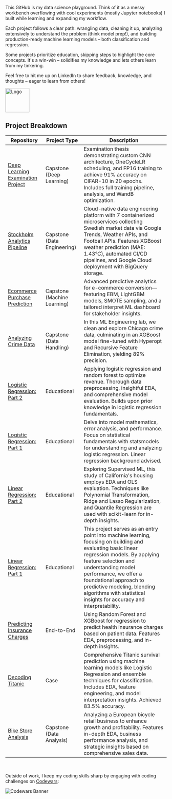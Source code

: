 This GitHub is my data science playground. Think of it as a messy workbench overflowing with cool experiments (mostly Jupyter notebooks) I built while learning and expanding my workflow.

Each project follows a clear path: wrangling data, cleaning it up, analyzing extensively to understand the problem (think model prep!), and building production-ready machine learning models – both classification and regression. 

Some projects prioritize education, skipping steps to highlight the core concepts. It's a win-win – solidifies my knowledge and lets others learn from my tinkering.

Feel free to hit me up on LinkedIn to share feedback, knowledge, and thoughts – eager to learn from others!

<img src="https://iili.io/dSGZ2JR.png" alt="Logo" width="75"/>

## Project Breakdown

| Repository                                                                                              | Project Type               | Description            |
|---------------------------------------------------------------------------------------------------------|----------------------------|------------------------|
| [Deep Learning Examination Project](https://github.com/FutureGoose/deeplearning)                        | Capstone (Deep Learning)                   | Examination thesis demonstrating custom CNN architecture, OneCycleLR scheduling, and FP16 training to achieve 91% accuracy on CIFAR-10 in 20 epochs. Includes full training pipeline, analysis, and WandB optimization.|
| [Stockholm Analytics Pipeline](https://github.com/FutureGoose/stockholm-analytics-pipeline)                        | Capstone (Data Engineering)                   | Cloud-native data engineering platform with 7 containerized microservices collecting Swedish market data via Google Trends, Weather APIs, and Football APIs. Features XGBoost weather prediction (MAE: 1.43°C), automated CI/CD pipelines, and Google Cloud deployment with BigQuery storage.|
| [Ecommerce Purchase Prediction](https://github.com/FutureGoose/ecommerce-purchase-prediction)           | Capstone (Machine Learning)                  | Advanced predictive analytics for e-commerce conversion—featuring EBM, LightGBM models, SMOTE sampling, and a tailored interpret ML dashboard for stakeholder insights.|
| [Analyzing Crime Data](https://github.com/FutureGoose/analyzing-crime-data)                             | Capstone (Data Handling)                   | In this ML Engineering lab, we clean and explore Chicago crime data, culminating in an XGBoost model fine-tuned with Hyperopt and Recursive Feature Elimination, yielding 89% precision.|
| [Logistic Regression: Part 2](https://github.com/FutureGoose/advanced-techniques-logistic-regression)   | Educational                | Applying logistic regression and random forest to optimize revenue. Thorough data preprocessing, insightful EDA, and comprehensive model evaluation. Builds upon prior knowledge in logistic regression fundamentals.|
| [Logistic Regression: Part 1](https://github.com/FutureGoose/fundamentals-logistic-regression)          | Educational                | Delve into model mathematics, error analysis, and performance. Focus on statistical fundamentals with statsmodels for understanding and analyzing logistic regression. Linear regression background advised.|
| [Linear Regression: Part 2](https://github.com/FutureGoose/advanced-techniques-linear-regression)       | Educational                | Exploring Supervised ML, this study of California's housing employs EDA and OLS evaluation. Techniques like Polynomial Transformation, Ridge and Lasso Regularization, and Quantile Regression are used with scikit-learn for in-depth insights.                       |
| [Linear Regression: Part 1](https://github.com/FutureGoose/fundamentals-ols-linear-regression)          | Educational                | This project serves as an entry point into machine learning, focusing on building and evaluating basic linear regression models. By applying feature selection and understanding model performance, we offer a foundational approach to predictive modeling, blending algorithms with statistical insights for accuracy and interpretability.|
| [Predicting Insurance Charges](https://github.com/FutureGoose/predicting-insurance-charges)             | End-to-End                 | Using Random Forest and XGBoost for regression to predict health insurance charges based on patient data. Features EDA, preprocessing, and in-depth insights.|
| [Decoding Titanic](https://github.com/FutureGoose/decoding-titanic)                                     | Case                       | Comprehensive Titanic survival prediction using machine learning models like Logistic Regression and ensemble techniques for classification. Includes EDA, feature engineering, and model interpretation insights. Achieved 83.5% accuracy. |
| [Bike Store Analysis](https://github.com/FutureGoose/bike-store-analysis)                               | Capstone (Data Analysis)                  | Analyzing a European bicycle retail business to enhance growth and profitability. Features in-depth EDA, business performance analysis, and strategic insights based on comprehensive sales data.|

<br>

Outside of work, I keep my coding skills sharp by engaging with coding challenges on [Codewars](https://www.codewars.com/users/FutureGoose):


![Codewars Banner](https://www.codewars.com/users/FutureGoose/badges/large)







<!--
**FutureGoose/FutureGoose** is a ✨ _special_ ✨ repository because its `README.md` (this file) appears on your GitHub profile.

Here are some ideas to get you started:

- 🔭 I’m currently working on ...
- 🌱 I’m currently learning ...
- 👯 I’m looking to collaborate on ...
- 🤔 I’m looking for help with ...
- 💬 Ask me about ...
- 📫 How to reach me: ...
- 😄 Pronouns: ...
- ⚡ Fun fact: ...
non transparent logo https://iili.io/HXJBlj9.jpg
-->
